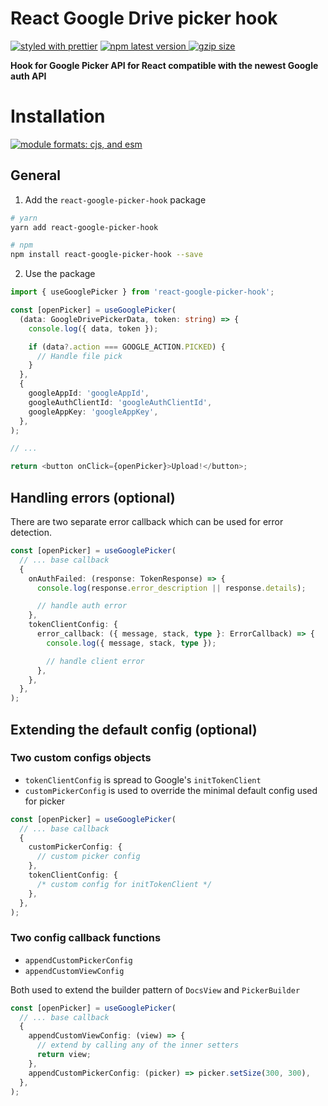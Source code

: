 # React Google Drive picker hook

[![styled with prettier](https://img.shields.io/badge/styled_with-prettier-ff69b4.svg)](https://github.com/prettier/prettier)
<a href="https://www.npmjs.com/package/react-google-picker-hook">
<img alt="npm latest version" src="https://img.shields.io/npm/v/react-google-picker-hook">
</a>
[![gzip size](https://badgen.net/bundlephobia/minzip/react-google-picker-hook)](https://bundlephobia.com/result?p=react-google-picker-hook)

<b>Hook for Google Picker API for React compatible with the newest Google auth API</b>

# Installation

[![module formats: cjs, and esm](https://img.shields.io/badge/module%20formats-cjs%2c%20esm-green.svg?style=flat)](https://www.npmjs.com/package/react-google-picker-hook?activeTab=explore)

## General

1. Add the `react-google-picker-hook` package

```bash
# yarn
yarn add react-google-picker-hook

# npm
npm install react-google-picker-hook --save
```

2. Use the package

```ts
import { useGooglePicker } from 'react-google-picker-hook';

const [openPicker] = useGooglePicker(
  (data: GoogleDrivePickerData, token: string) => {
    console.log({ data, token });

    if (data?.action === GOOGLE_ACTION.PICKED) {
      // Handle file pick
    }
  },
  {
    googleAppId: 'googleAppId',
    googleAuthClientId: 'googleAuthClientId',
    googleAppKey: 'googleAppKey',
  },
);

// ...

return <button onClick={openPicker}>Upload!</button>;
```

## Handling errors (optional)

There are two separate error callback which can be used for error detection.

```ts
const [openPicker] = useGooglePicker(
  // ... base callback
  {
    onAuthFailed: (response: TokenResponse) => {
      console.log(response.error_description || response.details);

      // handle auth error
    },
    tokenClientConfig: {
      error_callback: ({ message, stack, type }: ErrorCallback) => {
        console.log({ message, stack, type });

        // handle client error
      },
    },
  },
);
```

## Extending the default config (optional)

### Two custom configs objects

- `tokenClientConfig` is spread to Google's `initTokenClient`
- `customPickerConfig` is used to override the minimal default config used for picker

```ts
const [openPicker] = useGooglePicker(
  // ... base callback
  {
    customPickerConfig: {
      // custom picker config
    },
    tokenClientConfig: {
      /* custom config for initTokenClient */
    },
  },
);
```

### Two config callback functions

- `appendCustomPickerConfig`
- `appendCustomViewConfig`

Both used to extend the builder pattern of `DocsView` and `PickerBuilder`

```ts
const [openPicker] = useGooglePicker(
  // ... base callback
  {
    appendCustomViewConfig: (view) => {
      // extend by calling any of the inner setters
      return view;
    },
    appendCustomPickerConfig: (picker) => picker.setSize(300, 300),
  },
);
```
